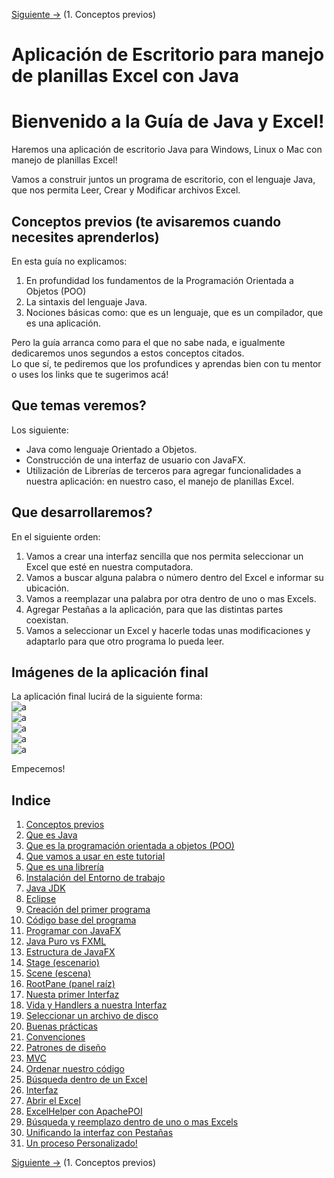 [Siguiente ->](docs/1-conceptos-previos.md) (1. Conceptos previos)  

# Aplicación de Escritorio para manejo de planillas Excel con Java  

# Bienvenido a la Guía de Java y Excel!

Haremos una aplicación de escritorio Java para Windows, Linux o Mac con manejo de planillas Excel!

Vamos a construir juntos un programa de escritorio, con el lenguaje Java, que nos permita Leer, Crear y Modificar archivos Excel.

## Conceptos previos (te avisaremos cuando necesites aprenderlos)  
En esta guía no explicamos:  
1. En profundidad los fundamentos de la Programación Orientada a Objetos (POO)  
2. La sintaxis del lenguaje Java.  
3. Nociones básicas como: que es un lenguaje, que es un compilador, que es una aplicación.  

Pero la guía arranca como para el que no sabe nada, e igualmente dedicaremos unos segundos a estos conceptos citados.  
Lo que sí, te pediremos que los profundices y aprendas bien con tu mentor o uses los links que te sugerimos acá!  

## Que temas veremos?  

Los siguiente:  
- Java como lenguaje Orientado a Objetos.  
- Construcción de una interfaz de usuario con JavaFX.  
- Utilización de Librerías de terceros para agregar funcionalidades a nuestra aplicación: en nuestro caso, el manejo de planillas Excel.  
## Que desarrollaremos?  

En el siguiente orden:  
1. Vamos a crear una interfaz sencilla que nos permita seleccionar un Excel que esté en nuestra computadora.  
2. Vamos a buscar alguna palabra o número dentro del Excel e informar su ubicación.  
3. Vamos a reemplazar una palabra por otra dentro de uno o mas Excels.  
4. Agregar Pestañas a la aplicación, para que las distintas partes coexistan.  
5. Vamos a seleccionar un Excel y hacerle todas unas modificaciones y adaptarlo para que otro programa lo pueda leer.  

## Imágenes de la aplicación final  
La aplicación final lucirá de la siguiente forma:  
![a](docs/images/procesopersonalizado_prueba.png)  
![a](docs/images/pestanias.png)  
![a](docs/images/reemplazofinal.png)  
![a](docs/images/pestanias3.png)  
![a](docs/images/pestanias2.png)  

Empecemos!

## Indice  

1. [Conceptos previos](docs/1-conceptos-previos.md)  
 1. [Que es Java](docs/1-conceptos-previos.md#que-es-java)  
 2. [Que es la programación orientada a objetos (POO)](docs/1-conceptos-previos.md#que-significa-que-java-sea-orientado-a-objetos)  
 3. [Que vamos a usar en este tutorial](docs/1-conceptos-previos.md#que-vamos-a-utilizar)  
 4. [Que es una librería](docs/1-conceptos-previos.md#que-es-una-librería)  
2. [Instalación del Entorno de trabajo](docs/2-entorno-de-trabajo.md)  
 1. [Java JDK](docs/2-entorno-de-trabajo.md#java-jdk)  
 2. [Eclipse](docs/2-entorno-de-trabajo.md#eclipse)  
3. [Creación del primer programa](docs/3-creacion-programa.md)  
4. [Código base del programa](docs/4-codigo-por-defecto.md)  
5. [Programar con JavaFX](docs/5-programar_javafx.md)  
 1. [Java Puro vs FXML](docs/5-programar_javafx.md#dos-formas-de-programar-con-javafx)  
 2. [Estructura de JavaFX](docs/5-programar_javafx.md#la-estructura-de-javafx)  
  1. [Stage (escenario)](docs/5-programar_javafx.md#la-estructura-de-javafx)  
  2. [Scene (escena)](docs/5-programar_javafx.md#la-estructura-de-javafx)  
  3. [RootPane (panel raíz)](docs/5-programar_javafx.md#la-estructura-de-javafx)  
6. [Nuesta primer Interfaz](docs/6-primer-interfaz.md)  
7. [Vida y Handlers a nuestra Interfaz](docs/7-primer-handler.md)  
 1. [Seleccionar un archivo de disco](docs/7-primer-handler.md#filechooser)  
8. [Buenas prácticas](docs/8-MVC.md)  
 1. [Convenciones](docs/8-MVC.md#convenciones)  
 2. [Patrones de diseño](docs/8-MVC.md#patrones-de-diseño)  
 3. [MVC](docs/8-MVC.md#mvc)  
 4. [Ordenar nuestro código](docs/8-MVC.md#ordenemos-nuestro-código)  
9. [Búsqueda dentro de un Excel](docs/9-busqueda.md)  
 1. [Interfaz](docs/9-busqueda.md#interfaz)  
 2. [Abrir el Excel](docs/9-busqueda.md#abrir-el-excel)  
 3. [ExcelHelper con ApachePOI](docs/9-busqueda.md#excelhelper)  
10. [Búsqueda y reemplazo dentro de uno o mas Excels](docs/10-buscar-y-reemplazar.md)  
11. [Unificando la interfaz con Pestañas](docs/11-pestanas.md)  
12. [Un proceso Personalizado!](docs/12-proceso-personalizado.md)    

[Siguiente ->](docs/1-conceptos-previos.md) (1. Conceptos previos)  
